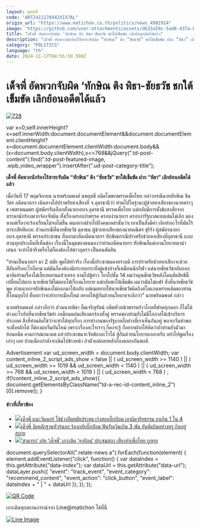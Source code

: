 ```yaml
---
layout: post
code: "ART2411170442XIX7AL"
origin_url: "https://www.matichon.co.th/politics/news_4902914"
image: "https://github.com/user-attachments/assets/d633a59c-5ad6-437a-be4d-d0930fa131a6"
title: "เด็จพี่ อัดพวกจับผิด ‘ทักษิณ ติง พิธา-ชัยธวัช ชกใต้เข็มขัด เลิกย้อนอดีตได้แล้ว"
description: "เด็จพี่ อัดพวกนักร้องไร้สาระจับผิด “ทักษิณ” ติง “ชัยธวัช” ชกใต้เข็มขัด ฝาก “พิธา” เลิกย้อนอดีตได้แล้ว"
category: "POLITICS"
language: "th"
date: 2024-11-17T04:55:59.590Z
---
```


# เด็จพี่ อัดพวกจับผิด ‘ทักษิณ ติง พิธา-ชัยธวัช ชกใต้เข็มขัด เลิกย้อนอดีตได้แล้ว

[![](https://www.matichon.co.th/wp-content/uploads/2024/11/728-221.jpg "728")](https://www.matichon.co.th/wp-content/uploads/2024/11/728-221.jpg)

var x=0;self.innerHeight?x=self.innerWidth:document.documentElement&&document.documentElement.clientHeight?x=document.documentElement.clientWidth:document.body&&(x=document.body.clientWidth),x<=768&&jQuery(".td-post-content").find(".td-post-featured-image, .wpb\_video\_wrapper").insertAfter(".ud-post-category-title");

**เด็จพี่ อัดพวกนักร้องไร้สาระจับผิด “ทักษิณ” ติง “ชัยธวัช” ชกใต้เข็มขัด ฝาก “พิธา” เลิกย้อนอดีตได้แล้ว**

เมื่อวันที่ 17 พฤศจิกายน นายพร้อมพงศ์ นพฤทธิ์ อดีตโฆษกพรรคเพื่อไทย กล่าวกรณีนายทักษิณ ชินวัตร อดีตนายกฯ เดินทางไปปราศรัยหาเสียงที่ จ.อุดรธานีว่า ท่านไปในฐานะผู้ช่วยหาเสียงของนายศราวุธ เพชรพนมพร ผู้สมัครรับเลือกตั้งนายกอบจ.อุดรธานี พรรคเพื่อไทย แต่กลับมีการตั้งข้อสงสัยจากบรรดานักร้องพวกจ้องจับผิด ทั้งเรื่องครอบงำพรรค ครอบงำนายกฯ ครอบงำรัฐบาลแบบเล่นไม่เลิก มองหาแต่เรื่องจะร้องเรียนไม่จบไม่สิ้น ตนอยากฝากไปถึงคนเหล่านั้นว่าเวลาเป็นสิ่งมีค่า เลิกทำอะไรที่มันไร้สาระเสียทีเถอะ ส่วนกรณีที่นายชัยธวัช ตุลาธน ผู้ช่วยหาเสียงของนายคณิศร ขุริรัง ผู้สมัครนายก อบจ.อุดรธานี พรรคประชาชน ที่ออกมาอัดอดีตนายกฯ ทักษิณกรณีปราศรัยช่วยหาเสียงที่อุดรธานี แบบสวนทุกประเด็นที่เห็นช่อง เรื่องนี้ในมุมของตนมองว่าท่านอดีตนายกฯ ทักษิณก็แค่เอานโยบายมานำเสนอ จะทำได้จริงหรือไม่ก็คงต้องให้ชาวอุดรฯ เป็นคนตัดสิน

“ท่านเป็นนายกฯ มา 2 สมัย พูดได้ทำจริง เรื่องนี้ประชาชนคงทราบดี การปราศรัยช่วยหาเสียงจะด้วยสีสันหรืออะไรก็ตาม แต่มันก็คงต้องมีกระทบกระทั่งคู่แข่งบ้างก็เหมือนนักกีฬา แต่นายชัยธวัชกลับออกมาอัดท่านเรื่องไม่เลี้ยงหลานแล้วเหรอ ลามไปตู้ห่าว โยงไปชั้น 14 ผมว่าคุณชัยธวัชหลังโดนตัดสิทธินี้เปลี่ยนไปมาก นายชัยธวัชไม่ตอบโต้เรื่องนโยบาย แต่กลับชกใต้เข็มขัด ผมว่ามันไม่แฟร์ สิ่งที่นายชัยธวัชพูด ท่านนายกฯทักษิณคงไม่ออกมาโต้กลับ แต่ผมอยากให้นายชัยธวัชคิดถึงสโลแกนพรรคเดิมของท่านที่โดนยุบไป ที่บอกว่าจะทำการเมืองใหม่ อยากให้สู้กันด้วยนโยบายจะดีกว่า” นายพร้อมพงศ์ กล่าว

นายพร้อมพงศ์ กล่าวอีกว่า ส่วนนายพิธา ลิ้มเจริญรัตน์ อดีตหัวหน้าพรรคก้าวไกลที่ฟาดทุกดอก ก็ไม่ได้ต่างอะไรกับที่นายชัยธวัชทำ เหมือนแผ่นเสียงตกร่องทั้งคู่ พรรคของท่านยังไม่มีโอกาสได้เข้าบริหารประเทศ สิ่งที่ท่านคิดใช่ว่าจะทำได้ทุกเรื่อง การทำงานของรัฐบาลก็อย่างที่เราเห็นกันอยู่ พอจะเริ่มทำพอจะตั้งหลักได้ ก็ต้องมาเริ่มกันใหม่ เพราะเรื่องอะไรเราๆ ก็คงจะรู้ ก็อยากฝากให้คิดว่าถ้าท่านยังมัวมาย้อนอดีต คาดการณ์อนาคต แล้วประชาชนจะจับต้องอะไรได้ สู้กันด้วยนโยบายเถอะครับ อย่าไปพูดเรื่องเก่าๆ เลย บ้านเมืองกำลังจะเดินไปข้างหน้า ถ้ามัวแต่ถอยหลังก็ลงคลองกันพอดี

Advertisement var ud\_screen\_width = document.body.clientWidth; var content\_inline\_2\_script\_ads\_show = false || ( ud\_screen\_width >= 1140 ) || ( ud\_screen\_width >= 1019 && ud\_screen\_width < 1140 ) || ( ud\_screen\_width >= 768 && ud\_screen\_width < 1019 ) || ( ud\_screen\_width < 768 ) ; if(!content\_inline\_2\_script\_ads\_show){ document.getElementsByClassName("td-a-rec-id-content\_inline\_2")\[0\].remove(); }

#### ข่าวที่เกี่ยวข้อง

*   [![](https://www.matichon.co.th/wp-content/uploads/2024/10/p728-2888.jpg)เด็จพี่ แนะวันนอร์ ใช้ช่วงปิดสมัยประชุม เร่งสอบบิ๊กป้อม เอาผิดจริยธรรม ลาเกิน 1 ใน 4](https://www.matichon.co.th/politics/news_4873606)
*   [![](https://www.matichon.co.th/wp-content/uploads/2024/10/smdp844.jpg)เด็จพี่ งัดหลักฐานทัวร์นอก ร้องกลับบิ๊กป้อม ฟันรับเงินเกิน 3 พัน ยันชัดบินอย่างหรู กินอยู่สบาย](https://www.matichon.co.th/politics/news_4838182)
*   [![](https://www.matichon.co.th/wp-content/uploads/2024/10/sa728.jpg)‘สามารถ’ เย้ย ‘เด็จพี่’ เกาะติด ‘ลุงป้อม’ ประชุมสภา เสี่ยงทำเพื่อไทย ถูกยุบ](https://www.matichon.co.th/politics/news_4823303)

document.querySelectorAll(".relate-news a").forEach(function(element) { element.addEventListener("click", function() { var dataIndex = this.getAttribute("data-index"); var dataUrl = this.getAttribute("data-url"); dataLayer.push({ "event": "track\_event", "event\_category": "recommend\_content", "event\_action": "click\_button", "event\_label": dataIndex + " | " + dataUrl }); }); });

[![QR Code](https://www.matichon.co.th/wp-content/uploads/2023/07/wob1371z.jpg)](https://lin.ee/ht0nDxX)

เกาะติดทุกสถานการณ์จาก Line@matichon ได้ที่นี่

[![Line Image](https://www.matichon.co.th/wp-content/uploads/2023/07/th.png)](https://lin.ee/ht0nDxX)